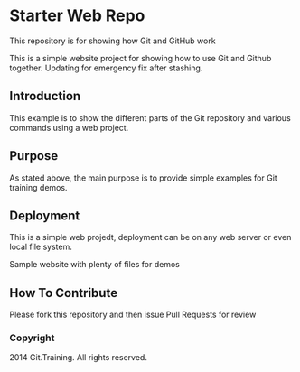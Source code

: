 # Starter Web Repo

This repository is for showing how Git and GitHub work

This is a simple website project for showing how to use Git and Github together.
Updating for emergency fix after stashing.

## Introduction

This example is to show the different parts of the Git repository and various commands using a web project.

## Purpose

As stated above, the main purpose is to provide simple examples for Git training demos.

## Deployment

This is a simple web projedt, deployment can be on any web server or even local file system.

Sample website with plenty of files for demos

## How To Contribute 

Please fork this repository and then issue Pull Requests for review

### Copyright

2014 Git.Training.  All rights reserved.